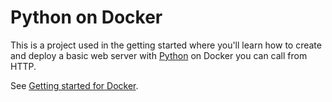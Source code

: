# Python on Docker

This is a project used in the getting started where you'll learn how to create and deploy a basic web server with [Python](https://www.python.org/) on Docker you can call from HTTP.

See [Getting started for Docker](https://docs.scaledynamics.com/docs/getting-started/docker).
